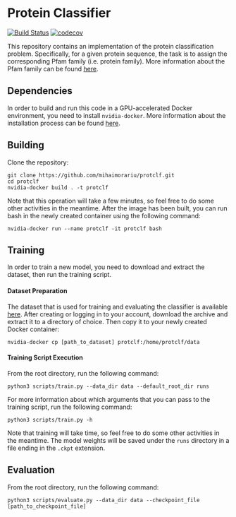 # Protein Classifier

[![Build Status](https://app.travis-ci.com/mihaimorariu/protclf.svg?token=yatWBzfXsh22xdxmuxCU&branch=main)](https://app.travis-ci.com/mihaimorariu/protclf)
[![codecov](https://codecov.io/gh/mihaimorariu/protclf/branch/main/graph/badge.svg?token=XzssKCBdMw)](https://codecov.io/gh/mihaimorariu/protclf)

This repository contains an implementation of the protein classification problem. Specifically, for a given protein sequence, the task is to assign the corresponding Pfam family (i.e. protein family). More information about the Pfam family can be found [here](https://en.wikipedia.org/wiki/Pfam).

## Dependencies

In order to build and run this code in a GPU-accelerated Docker environment, you need to install `nvidia-docker`. More information about the installation process can be found [here](https://github.com/NVIDIA/nvidia-docker).

## Building

Clone the repository:

```
git clone https://github.com/mihaimorariu/protclf.git
cd protclf
nvidia-docker build . -t protclf
```

Note that this operation will take a few minutes, so feel free to do some other activities in the meantime. After the image has been built, you can run bash in the newly created container using the following command:

```
nvidia-docker run --name protclf -it protclf bash
```

## Training

In order to train a new model, you need to download and extract the dataset, then run the training script.

#### Dataset Preparation

The dataset that is used for training and evaluating the classifier is available [here](https://www.kaggle.com/googleai/pfam-seed-random-split). After creating or logging in to your account, download the archive and extract it to a directory of choice. Then copy it to your newly created Docker container:

```
nvidia-docker cp [path_to_dataset] protclf:/home/protclf/data
```

#### Training Script Execution

From the root directory, run the following command:

```
python3 scripts/train.py --data_dir data --default_root_dir runs
```

For more information about which arguments that you can pass to the training script, run the following command:

```
python3 scripts/train.py -h
```

Note that training will take time, so feel free to do some other activities in the meantime. The model weights will be saved under the `runs` directory in a file ending in the `.ckpt` extension.

## Evaluation

From the root directory, run the following command:

```
python3 scripts/evaluate.py --data_dir data --checkpoint_file [path_to_checkpoint_file]
```
